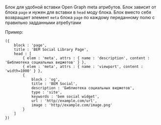 Блок для удобной вставки Open Graph meta атрибутов. 
Блок зависит от блока `page` и нужен для вставки в `head` моду блока.
Блок вместо себя возвращает элемент `meta` блока `page` по каждому переданному полю с правильно задданными атребутами 

Пример:

```
({
    block : 'page',
    title : 'BEM Social Library Page',
    head : [
        { elem : 'meta', attrs : { name : 'description', content : 'Библиотека социальных виджетов' } },
        { elem : 'meta', attrs : { name : 'viewport', content : 'width=1000' } },
        {
            block : 'og',
            title : 'BEM Social',
            description : 'Библиотека социальных виджетов',
            type : 'site',
            keywords : 'bem social widget',
            url : 'http//example.com/url',
            image : 'http//example.com/image.png'
        }
    ]
})
```
